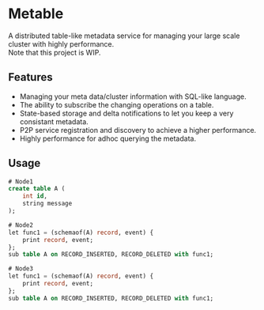 # Metable
A distributed table-like metadata service for managing your large scale cluster with highly performance.  
Note that this project is WIP.

## Features
- Managing your meta data/cluster information with SQL-like language.
- The ability to subscribe the changing operations on a table.
- State-based storage and delta notifications to let you keep a very consistant metadata.
- P2P service registration and discovery to achieve a higher performance.
- Highly performance for adhoc querying the metadata.


## Usage
```sql
# Node1
create table A (
    int id,
    string message
);
```
```sql
# Node2
let func1 = (schemaof(A) record, event) {
    print record, event;
};
sub table A on RECORD_INSERTED, RECORD_DELETED with func1;
```
```sql
# Node3
let func1 = (schemaof(A) record, event) {
    print record, event;
};
sub table A on RECORD_INSERTED, RECORD_DELETED with func1;
```
